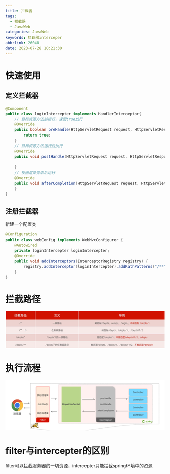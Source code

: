 ```yaml
---
title: 拦截器
tags:
  - 拦截器
  - JavaWeb
categories: JavaWeb
keywords: 拦截器interceper
abbrlink: 26048
date: 2023-07-28 10:21:30
---
```

# 快速使用
## 定义拦截器
```java
@Component
public class loginIntercepter implements HandlerInterceptor{
    // 目标资源方法前运行，返回true放行
    @Override
    public boolean preHandle(HttpServletRequest request, HttpServletResponse response, Object handler) throws Exception {
        return true;
    }
    // 目标资源方法运行后执行
    @Override
    public void postHandle(HttpServletRequest request, HttpServletResponse response, Object handler, ModelAndView modelAndView) throws Exception {

    }
    // 视图渲染完毕后运行
    @Override
    public void afterCompletion(HttpServletRequest request, HttpServletResponse response, Object handler, Exception ex) throws Exception {
    }
}
```
## 注册拦截器
新建一个配置类
```java
@Configuration
public class webConfig implements WebMvcConfigurer {
    @Autowired
    private loginIntercepter loginIntercepter;
    @Override
    public void addInterceptors(InterceptorRegistry registry) {
        registry.addInterceptor(loginIntercepter).addPathPatterns("/**").excludePathPatterns("/login");
    }
}
```

# 拦截路径

![image](拦截器/image.png)

# 执行流程

![image1](拦截器/image1.png)

# filter与intercepter的区别
filter可以拦截服务器的一切资源，intercepter只能拦截spring环境中的资源